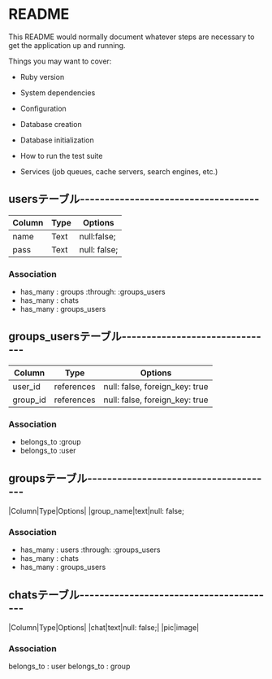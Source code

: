 # README

This README would normally document whatever steps are necessary to get the
application up and running.

Things you may want to cover:

* Ruby version

* System dependencies

* Configuration

* Database creation

* Database initialization

* How to run the test suite

* Services (job queues, cache servers, search engines, etc.)


## usersテーブル------------------------------------
|Column|Type|Options|
|------|----|-------|
|name|Text|null:false;|
|pass|Text|null: false;|
### Association
- has_many : groups :through: :groups_users
- has_many : chats
- has_many : groups_users

## groups_usersテーブル-------------------------------
|Column|Type|Options|
|------|----|-------|
|user_id|references|null: false, foreign_key: true|
|group_id|references|null: false, foreign_key: true|
### Association
- belongs_to :group
- belongs_to :user

## groupsテーブル--------------------------------------
|Column|Type|Options|
|group_name|text|null: false;
### Association
- has_many : users :through: :groups_users
- has_many : chats
- has_many : groups_users

## chatsテーブル----------------------------------------
|Column|Type|Options|
|chat|text|null: false;|
|pic|image|
### Association
belongs_to : user
belongs_to : group